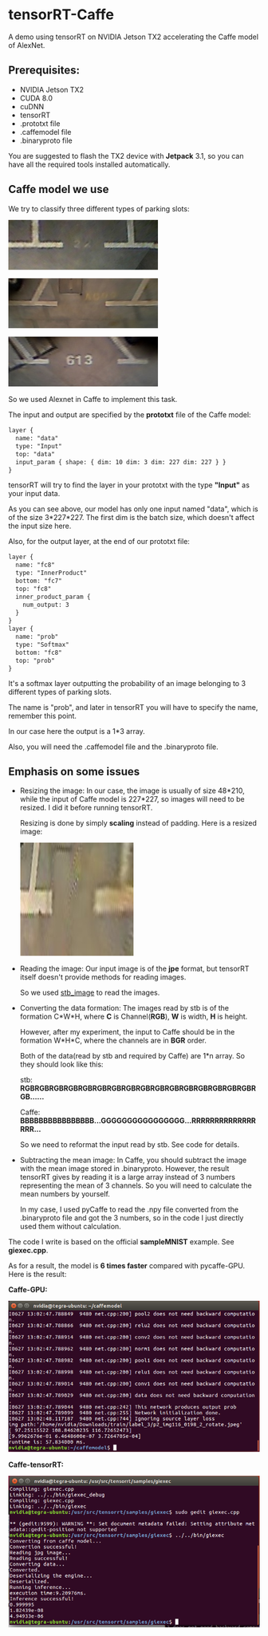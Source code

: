 # tensorRT-Caffe

A demo using tensorRT on NVIDIA Jetson TX2 accelerating the Caffe model of AlexNet.

## Prerequisites:

- NVIDIA Jetson TX2
- CUDA 8.0
- cuDNN
- tensorRT
- .prototxt file
- .caffemodel file
- .binaryproto file

You are suggested to flash the TX2 device with **Jetpack** 3.1, so you can have all the required tools installed automatically.

## Caffe model we use

We try to classify three different types of parking slots:

![ParkingSlotType1](imgs/ParkingSlotType1.bmp)

![ParkingSlotType2](imgs/ParkingSlotType2.bmp)

![ParkingSlotType3](imgs/ParkingSlotType3.bmp)

So we used Alexnet in Caffe to implement this task.

The input and output are specified by the **prototxt** file of the Caffe model:

    layer {
      name: "data"
      type: "Input"
      top: "data"
      input_param { shape: { dim: 10 dim: 3 dim: 227 dim: 227 } }
    }

tensorRT will try to find the layer in your prototxt with the type **"Input"** as your input data.

As you can see above, our model has only one input named "data", which is of the size 3\*227\*227. The first dim is the batch size, which doesn't affect the input size here.

Also, for the output layer, at the end of our prototxt file:

    layer {
      name: "fc8"
      type: "InnerProduct"
      bottom: "fc7"
      top: "fc8"
      inner_product_param {
        num_output: 3
      }
    }
    layer {
      name: "prob"
      type: "Softmax"
      bottom: "fc8"
      top: "prob"
    }

It's a softmax layer outputting the probability of an image belonging to 3 different types of parking slots.

The name is "prob", and later in tensorRT you will have to specify the name, remember this point.

In our case here the output is a 1\*3 array.

Also, you will need the .caffemodel file and the .binaryproto file.

## Emphasis on some issues

- Resizing the image:
  In our case, the image is usually of size 48\*210, while the input of Caffe model is 227\*227, so images will need to be resized. I did it before running tensorRT.
  
  Resizing is done by simply **scaling** instead of padding. Here is a resized image:
  
  ![resize](imgs/resize.jpeg)
  
- Reading the image:
  Our input image is of the **jpe** format, but tensorRT itself doesn't provide methods for reading images. 
  
  So we used <a href="https://github.com/nothings/stb/blob/master/stb_image.h">stb_image</a> to read the images.
  
- Converting the data formation:
  The images read by stb is of the formation C\*W\*H, where **C** is Channel(**RGB**), **W** is width, **H** is height.
  
  However, after my experiment, the input to Caffe should be in the formation W\*H\*C, where the channels are in **BGR** order.
  
  Both of the data(read by stb and required by Caffe) are 1*n array. So they should look like this:
  
  stb: **RGBRGBRGBRGBRGBRGBRGBRGBRGBRGBRGBRGBRGBRGBRGBRGBRGB......**
  
  Caffe: **BBBBBBBBBBBBBBBB...GGGGGGGGGGGGGGGG...RRRRRRRRRRRRRRRRR...**
  
  So we need to reformat the input read by stb. See code for details.
  
- Subtracting the mean image:
  In Caffe, you should subtract the image with the mean image stored in .binaryproto. However, the result tensorRT gives by reading it is a large array instead of 3 numbers representing the mean of 3 channels. So you will need to calculate the mean numbers by yourself.
  
  In my case, I used pyCaffe to read the .npy file converted from the .binaryproto file and got the 3 numbers, so in the code I just directly used them without calculation.

The code I write is based on the official **sampleMNIST** example. See **giexec.cpp**.

As for a result, the model is **6 times faster** compared with pycaffe-GPU. Here is the result:

**Caffe-GPU:**

![GPU](imgs/CAFFE.png)

**Caffe-tensorRT:**

![TRT](imgs/caffetrt.png)
